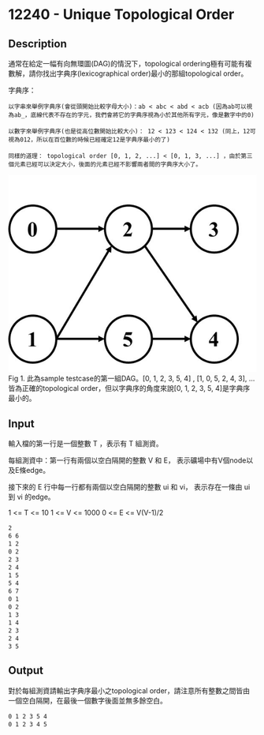 # 12240 - Unique Topological Order

## Description
通常在給定一幅有向無環圖(DAG)的情況下，topological ordering極有可能有複數解，請你找出字典序(lexicographical order)最小的那組topological order。



字典序：

    以字串來舉例字典序(會從頭開始比較字母大小)：ab < abc < abd < acb (因為ab可以視為ab_，底線代表不存在的字元，我們會將它的字典序視為小於其他所有字元，像是數字中的0)

    以數字來舉例字典序(也是從高位數開始比較大小)： 12 < 123 < 124 < 132 (同上，12可視為012，所以在百位數的時候已經確定12是字典序最小的了)

    同樣的道理： topological order [0, 1, 2, ...] < [0, 1, 3, ...] ，由於第三個元素已經可以決定大小，後面的元素已經不影響兩者間的字典序大小了。


![Fig 1](Fig1.jpg)
Fig 1. 此為sample testcase的第一組DAG。[0, 1, 2, 3, 5, 4] , [1, 0, 5, 2, 4, 3], ...皆為正確的topological order，但以字典序的角度來說[0, 1, 2, 3, 5, 4]是字典序最小的。

## Input
輸入檔的第一行是一個整數 T ，表示有 T 組測資。

每組測資中：第一行有兩個以空白隔開的整數 V 和 E，
表示礦場中有V個node以及E條edge。

接下來的 E 行中每一行都有兩個以空白隔開的整數 ui 和 vi，
表示存在一條由 ui 到 vi 的edge。

1 <= T <= 10
1 <= V <= 1000
0 <= E <= V(V-1)/2
```
2
6 6
1 2
0 2
2 3
2 4
1 5
5 4
6 7
0 1
0 2
1 3
1 4
2 3
2 4
3 5
```

## Output
對於每組測資請輸出字典序最小之topological order，請注意所有整數之間皆由一個空白隔開，在最後一個數字後面並無多餘空白。
```
0 1 2 3 5 4
0 1 2 3 4 5
```
